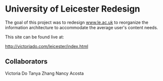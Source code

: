 # University of Leicester Redesign

The goal of this project was to redesign www.le.ac.uk to reorganize the information 
architecture to accommodate the average user's content needs.

This site can be found live at:

http://victoriado.com/leicester/index.html


## Collaborators
Victoria Do
Tanya Zhang
Nancy Acosta